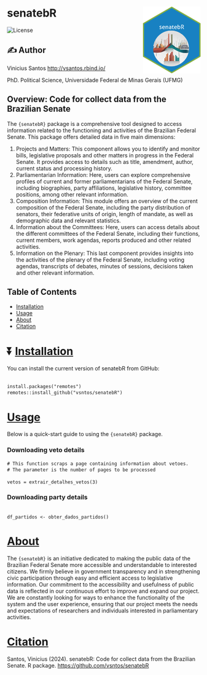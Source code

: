 
# senatebR <img src="inst/figures/img.png" align="right" width="150"/> 

![License](https://img.shields.io/badge/license-MIT-blueviolet.svg?style=flat)

## :writing_hand: Author

Vinicius Santos <http://vsantos.rbind.io/>

PhD. Political Science, Universidade Federal de Minas Gerais (UFMG)

## Overview: Code for collect data from the Brazilian Senate

The `{senatebR}` package is a comprehensive tool designed to access information related to the functioning and activities of the Brazilian Federal Senate. This package offers detailed data in five main dimensions:

1.  Projects and Matters: This component allows you to identify and monitor bills, legislative proposals and other matters in progress in the Federal Senate. It provides access to details such as title, amendment, author, current status and processing history.
2.  Parliamentarian Information: Here, users can explore comprehensive profiles of current and former parliamentarians of the Federal Senate, including biographies, party affiliations, legislative history, committee positions, among other relevant information.
3.  Composition Information: This module offers an overview of the current composition of the Federal Senate, including the party distribution of senators, their federative units of origin, length of mandate, as well as demographic data and relevant statistics.
4.  Information about the Committees: Here, users can access details about the different committees of the Federal Senate, including their functions, current members, work agendas, reports produced and other related activities.
5.  Information on the Plenary: This last component provides insights into the activities of the plenary of the Federal Senate, including voting agendas, transcripts of debates, minutes of sessions, decisions taken and other relevant information.

## Table of Contents

- [Installation](#installation)
- [Usage](#usage)
- [About](#about)
- [Citation](#Citation)

# :arrow_double_down: [Installation](#installation)

You can install the current version of senatebR from GitHub:

```{r, eval = FALSE}

install.packages("remotes")
remotes::install_github("vsntos/senatebR")

```
# [Usage](#usage)

Below is a quick-start guide to using the `{senatebR}` package.

### Downloading veto details 

```{r, message=FALSE, warning=FALSE}
# This function scraps a page containing information about vetoes.
# The parameter is the number of pages to be processed

vetos = extrair_detalhes_vetos(3)

```

### Downloading party details 

```{r, message=FALSE, warning=FALSE}

df_partidos <- obter_dados_partidos()

```

# [About](#about)

The `{senatebR}` is an initiative dedicated to making the public data of the Brazilian Federal Senate more accessible and understandable to interested citizens. We firmly believe in government transparency and in strengthening civic participation through easy and efficient access to legislative information. Our commitment to the accessibility and usefulness of public data is reflected in our continuous effort to improve and expand our project. We are constantly looking for ways to enhance the functionality of the system and the user experience, ensuring that our project meets the needs and expectations of researchers and individuals interested in parliamentary activities.

# [Citation](#Citation)

Santos, Vinicius (2024). senatebR: Code for collect data from the Brazilian Senate. R package. https://github.com/vsntos/senatebR
